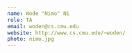 ```yaml
---
name: Wode "Nimo" Ni
role: TA
email: woden@cs.cmu.edu
website: http://www.cs.cmu.edu/~woden/
photo: nimo.jpg
---
```



